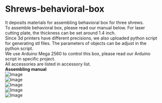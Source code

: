 # Shrews-behavioral-box
It deposits materials for assembling behavioral box for three shrews.\
To assemble behavioral box, please read our manual below. For laser cutting plate, the thickness can be set around 1.4 inch.\
Since 3d printers have different precisions, we also uploaded python script for generating stl files. The parameters of objects can be adjust in the python script.\
We use Arduino Mega 2560 to control this box, please read our Arduino script in specific project.\
All accessories are listed in accessory list.\
**Assembling manual**\
![Image](https://github.com/user-attachments/assets/433f8010-48a2-47af-b2e1-764beb837e46)\
![Image](https://github.com/user-attachments/assets/92a611ea-b1d7-4533-9e82-b30f3f4579c3)\
![Image](https://github.com/user-attachments/assets/88ed2376-b99c-4d17-8595-8f5a04360590)\
![Image](https://github.com/user-attachments/assets/1ade35c1-90e1-4450-8a8e-83f725d1ae18)\
![Image](https://github.com/user-attachments/assets/2f34a33e-593f-4415-9939-cdc7d085954e)
